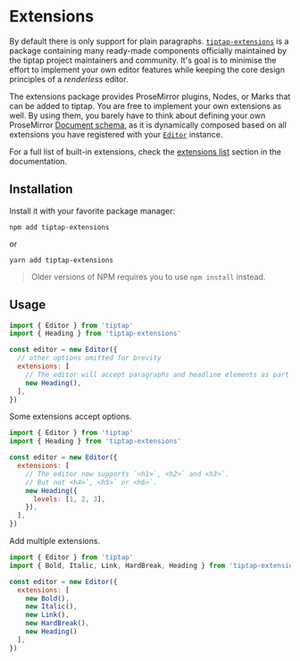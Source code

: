# Extensions
By default there is only support for plain paragraphs. [`tiptap-extensions`](https://www.npmjs.com/package/tiptap-extensions) is a package containing many ready-made components officially maintained by the tiptap project maintainers and community. It's goal is to minimise the effort to implement your own editor features while keeping the core design principles of a *renderless* editor.

The extensions package provides ProseMirror plugins, Nodes, or Marks that can be added to tiptap. You are free to implement your own extensions as well. By using them, you barely have to think about defining your own ProseMirror [Document schema](https://prosemirror.net/docs/guide/#schema), as it is dynamically composed based on all extensions you have registered with your [`Editor`](../api/classes.md#editor) instance.

For a full list of built-in extensions, check the [extensions list](../api/extensions.md) section in the documentation.

## Installation
Install it with your favorite package manager:

```
npm add tiptap-extensions
```

or

```
yarn add tiptap-extensions
```

> Older versions of NPM requires you to use `npm install` instead.

## Usage

```js
import { Editor } from 'tiptap'
import { Heading } from 'tiptap-extensions'

const editor = new Editor({
  // other options omitted for brevity
  extensions: [
    // The editor will accept paragraphs and headline elements as part of its document schema.
    new Heading(),
  ],
})
```

Some extensions accept options.

```js
import { Editor } from 'tiptap'
import { Heading } from 'tiptap-extensions'

const editor = new Editor({
  extensions: [
    // The editor now supports `<h1>`, <h2>` and <h3>`.
    // But not <h4>`, <h5>` or <h6>`.
    new Heading({
      levels: [1, 2, 3],
    }),
  ],
})
```

Add multiple extensions.

```js
import { Editor } from 'tiptap'
import { Bold, Italic, Link, HardBreak, Heading } from 'tiptap-extensions'

const editor = new Editor({
  extensions: [
    new Bold(),
    new Italic(),
    new Link(),
    new HardBreak(),
    new Heading()
  ],
})
```
